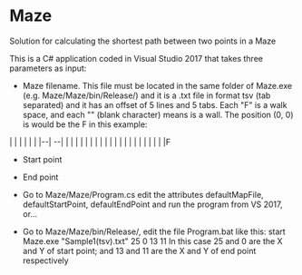 # Maze

Solution for calculating the shortest path between two points in a Maze

This is a C# application coded in Visual Studio 2017 that takes three parameters as input:

- Maze filename. This file must be located in the same folder of Maze.exe (e.g. Maze/Maze/bin/Release/) and it is a .txt file in format tsv (tab separated) and it has an offset of 5 lines and 5 tabs. Each "F" is a walk space, and each "" (blank character) means is a wall. The position (0, 0) is would be the F in this example:

| | | | | |
|--| --| | | |
| | | | | |
| | | | | |
| | | | | |F


- Start point
- End point



- Go to Maze/Maze/Program.cs edit the attributes defaultMapFile, defaultStartPoint, defaultEndPoint and run the program from VS 2017, or...
- Go to Maze/Maze/bin/Release/, edit the file Program.bat like this: 
start Maze.exe "Sample1(tsv).txt" 25 0 13 11
In this case 25 and 0 are the X and Y of start point; and 13 and 11 are the X and Y of end point respectively
